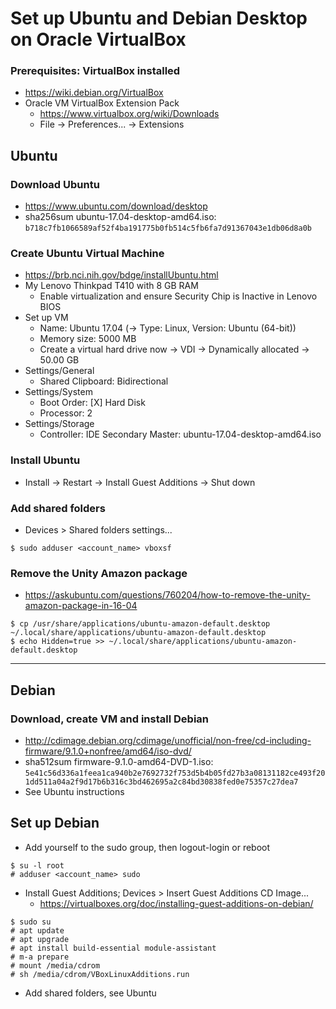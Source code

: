 # Set up Ubuntu and Debian Desktop on Oracle VirtualBox

### Prerequisites: VirtualBox installed
* https://wiki.debian.org/VirtualBox
* Oracle VM VirtualBox Extension Pack
  * https://www.virtualbox.org/wiki/Downloads
  * File -> Preferences... -> Extensions

## Ubuntu

### Download Ubuntu
* https://www.ubuntu.com/download/desktop
* sha256sum ubuntu-17.04-desktop-amd64.iso: `b718c7fb1066589af52f4ba191775b0fb514c5fb6fa7d91367043e1db06d8a0b`

### Create Ubuntu Virtual Machine
* https://brb.nci.nih.gov/bdge/installUbuntu.html
* My Lenovo Thinkpad T410 with 8 GB RAM
  * Enable virtualization and ensure Security Chip is Inactive in Lenovo BIOS
* Set up VM
  * Name: Ubuntu 17.04 (-> Type: Linux, Version: Ubuntu (64-bit))
  * Memory size: 5000 MB
  * Create a virtual hard drive now -> VDI -> Dynamically allocated -> 50.00 GB
* Settings/General
  * Shared Clipboard: Bidirectional
* Settings/System
  * Boot Order: [X] Hard Disk
  * Processor: 2
* Settings/Storage
  * Controller: IDE Secondary Master: ubuntu-17.04-desktop-amd64.iso

### Install Ubuntu
* Install -> Restart -> Install Guest Additions -> Shut down

### Add shared folders
* Devices > Shared folders settings...
```
$ sudo adduser <account_name> vboxsf
```

### Remove the Unity Amazon package
* https://askubuntu.com/questions/760204/how-to-remove-the-unity-amazon-package-in-16-04
```
$ cp /usr/share/applications/ubuntu-amazon-default.desktop ~/.local/share/applications/ubuntu-amazon-default.desktop
$ echo Hidden=true >> ~/.local/share/applications/ubuntu-amazon-default.desktop
```

---

## Debian

### Download, create VM and install Debian
* http://cdimage.debian.org/cdimage/unofficial/non-free/cd-including-firmware/9.1.0+nonfree/amd64/iso-dvd/
* sha512sum firmware-9.1.0-amd64-DVD-1.iso: `5e41c56d336a1feea1ca940b2e7692732f753d5b4b05fd27b3a08131182ce493f201dd511a04a2f9d17b6b316c3bd462695a2c84bd30838fed0e75357c27dea7`
* See Ubuntu instructions

## Set up Debian
* Add yourself to the sudo group, then logout-login or reboot
```
$ su -l root
# adduser <account_name> sudo
```
* Install Guest Additions; Devices > Insert Guest Additions CD Image...
  * https://virtualboxes.org/doc/installing-guest-additions-on-debian/
```
$ sudo su
# apt update
# apt upgrade
# apt install build-essential module-assistant
# m-a prepare
# mount /media/cdrom
# sh /media/cdrom/VBoxLinuxAdditions.run
```
* Add shared folders, see Ubuntu
